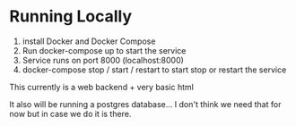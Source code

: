 # Running Locally

1. install Docker and Docker Compose
2. Run docker-compose up to start the service
3. Service runs on port 8000 (localhost:8000)
4. docker-compose stop / start / restart to start stop or restart the
   service

This currently is a web backend + very basic html

It also will be running a postgres database... I don't think we need
that for now but in case we do it is there.
